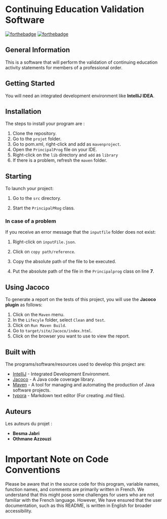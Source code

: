 # Continuing Education Validation Software

[![forthebadge](https://forthebadge.com/images/badges/made-with-java.svg)](https://forthebadge.com) [![forthebadge](http://forthebadge.com/images/badges/powered-by-electricity.svg)](http://forthebadge.com)

## General Information

This is a software that will perform the validation of continuing education activity statements for members of a professional order.

## Getting Started

You will need an integrated development environment like **IntelliJ IDEA**.

## Installation

The steps to install your program are :

1. Clone the repository.
2. Go to the `projet` folder.
3. Go to pom.xml, right-click and add as `mavenproject`.
4. Open the `PrincipalProg` file on your IDE.
5. Right-click on the `lib` directory and `add` as `library`
6. If there is a problem, refresh the `maven` folder.

## Starting

To launch your project:

1. Go to the `src` directory.

2. Start the `PrincipalPRog` class.

 ### In case of a problem

If you receive an error message that the `inputfile` folder does not exist:

1. Right-click on `inputFile.json`.

2. Click on `copy path/reference`.

3. Copy the absolute path of the file to be executed.

4. Put the absolute path of the file in the `Principalprog` class on line **7**.

## Using Jacoco

To generate a report on the tests of this project, you will use the **Jacoco plugin** as follows:

1. Click on the `Maven` menu.
2. In the `Lifecyle` folder, select `Clean` and `test`.
3. Click on `Run Maven Build`.
4. Go to `target/site/Jacoco/index.html`.
5. Click on the browser you want to use to view the report.

## Built with

The programs/software/resources used to develop this project are:

* [IntelliJ](https://www.jetbrains.com/fr-fr/idea/) - Integrated Development Environment.
* [Jacoco](https://www.eclemma.org/jacoco/) - A Java code coverage library.
* [Maven](https://maven.apache.org/) - A tool for managing and automating the production of Java software projects.
* [typora](https://typora.io/) - Markdown text editor (For creating .md files).

## Auteurs
Les auteurs du projet :
* **Besma Jabri** 
* **Othmane Azzouzi**

# Important Note on Code Conventions

Please be aware that in the source code for this program, variable names, function names, and comments are primarily written in French. We understand that this might pose some challenges for users who are not familiar with the French language. However, We have ensured that the user documentation, such as this README, is written in English for broader accessibility.
